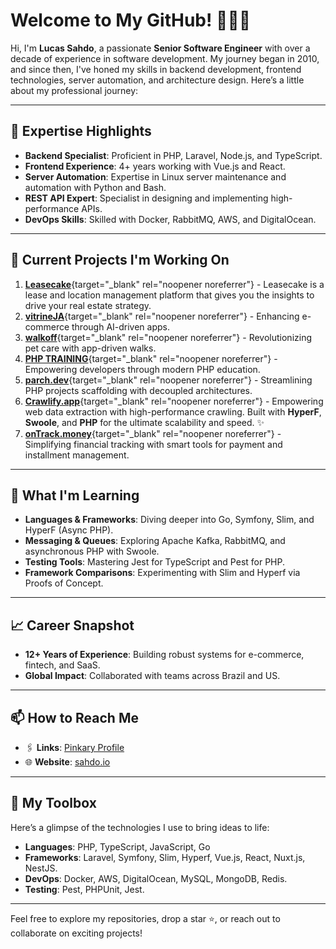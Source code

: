 # Welcome to My GitHub! 🚀👨‍💻

Hi, I'm **Lucas Sahdo**, a passionate **Senior Software Engineer** with over a decade of experience in software development. My journey began in 2010, and since then, I've honed my skills in backend development, frontend technologies, server automation, and architecture design. Here’s a little about my professional journey:

---

## 🌟 Expertise Highlights

- **Backend Specialist**: Proficient in PHP, Laravel, Node.js, and TypeScript.
- **Frontend Experience**: 4+ years working with Vue.js and React.  
- **Server Automation**: Expertise in Linux server maintenance and automation with Python and Bash.  
- **REST API Expert**: Specialist in designing and implementing high-performance APIs.  
- **DevOps Skills**: Skilled with Docker, RabbitMQ, AWS, and DigitalOcean.  

---

## 🚧 Current Projects I'm Working On

1. [**Leasecake**](https://leasecake.com/){target="_blank" rel="noopener noreferrer"} - Leasecake is a lease and location management platform that gives you the insights to drive your real estate strategy.
2. [**vitrineJA**](https://vitrine-ja.app/){target="_blank" rel="noopener noreferrer"} - Enhancing e-commerce through AI-driven apps.
3. [**walkoff**](https://walkoff.app/){target="_blank" rel="noopener noreferrer"} - Revolutionizing pet care with app-driven walks.
4. [**PHP TRAINING**](https://php.training/){target="_blank" rel="noopener noreferrer"} - Empowering developers through modern PHP education.
5. [**parch.dev**](https://parch.dev/){target="_blank" rel="noopener noreferrer"} - Streamlining PHP projects scaffolding with decoupled architectures.
6. [**Crawlify.app**](https://crawlify.app/){target="_blank" rel="noopener noreferrer"} - Empowering web data extraction with high-performance crawling. Built with **HyperF**, **Swoole**, and **PHP** for the ultimate scalability and speed. ✨
7. [**onTrack.money**](https://ontrack.money/){target="_blank" rel="noopener noreferrer"} - Simplifying financial tracking with smart tools for payment and installment management.

---

## 🌱 What I'm Learning

- **Languages & Frameworks**: Diving deeper into Go, Symfony, Slim, and HyperF (Async PHP).  
- **Messaging & Queues**: Exploring Apache Kafka, RabbitMQ, and asynchronous PHP with Swoole.  
- **Testing Tools**: Mastering Jest for TypeScript and Pest for PHP.  
- **Framework Comparisons**: Experimenting with Slim and Hyperf via Proofs of Concept.

---

## 📈 Career Snapshot

- **12+ Years of Experience**: Building robust systems for e-commerce, fintech, and SaaS.  
- **Global Impact**: Collaborated with teams across Brazil and US.

---

## 📫 How to Reach Me

- 🖇️ **Links**: [Pinkary Profile](https://pinkary.com/@sahdoio)  
- 🌐 **Website**: [sahdo.io](https://sahdo.io)  

---

## 🚀 My Toolbox

Here’s a glimpse of the technologies I use to bring ideas to life:

- **Languages**: PHP, TypeScript, JavaScript, Go  
- **Frameworks**: Laravel, Symfony, Slim, Hyperf, Vue.js, React, Nuxt.js, NestJS.  
- **DevOps**: Docker, AWS, DigitalOcean, MySQL, MongoDB, Redis.  
- **Testing**: Pest, PHPUnit, Jest.  

---

Feel free to explore my repositories, drop a star ⭐, or reach out to collaborate on exciting projects!
